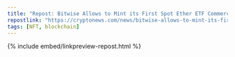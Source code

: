 ```yaml
---
title: "Repost: Bitwise Allows to Mint its First Spot Ether ETF Commercial as NFT"
repostlink: "https://cryptonews.com/news/bitwise-allows-to-mint-its-first-spot-ether-etf-commercial-as-nft.htm"
tags: [NFT, blockchain]
---
```


{% include embed/linkpreview-repost.html %}
